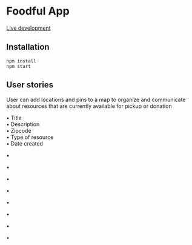 # Foodful App

[Live development](https://foodful.agiannotti.vercel.app/)

## Installation

```
npm install
npm start
```

## User stories

User can add locations and pins to a map to organize and communicate about resources that are currently available for pickup or donation

• Title  
• Description  
• Zipcode  
• Type of resource  
• Date created  

•

•

•

•

•

•

•

•
